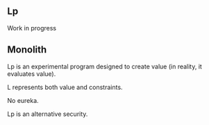 ## Lp
Work in progress



## Monolith

Lp is an experimental program designed to create value (in reality, it evaluates value).

L represents both value and constraints.

No eureka.

Lp is an alternative security.


